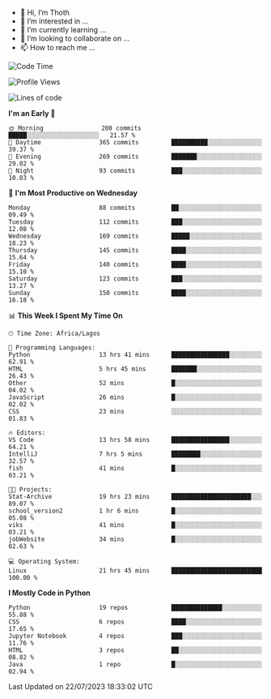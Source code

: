 <!---
thoth2357/thoth2357 is a ✨ special ✨ repository because its `README.md` (this file) appears on your GitHub profile.
You can click the Preview link to take a look at your changes.
--->

- 👋 Hi, I’m Thoth
- 👀 I’m interested in ...
- 🌱 I’m currently learning ...
- 💞️ I’m looking to collaborate on ...
- 📫 How to reach me ...




<!--START_SECTION:waka-->
![Code Time](http://img.shields.io/badge/Code%20Time-2%2C169%20hrs%203%20mins-blue)

![Profile Views](http://img.shields.io/badge/Profile%20Views-0-blue)

![Lines of code](https://img.shields.io/badge/From%20Hello%20World%20I%27ve%20Written-29.1%20million%20lines%20of%20code-blue)

**I'm an Early 🐤** 

```text
🌞 Morning                200 commits         █████░░░░░░░░░░░░░░░░░░░░   21.57 % 
🌆 Daytime                365 commits         ██████████░░░░░░░░░░░░░░░   39.37 % 
🌃 Evening                269 commits         ███████░░░░░░░░░░░░░░░░░░   29.02 % 
🌙 Night                  93 commits          ███░░░░░░░░░░░░░░░░░░░░░░   10.03 % 
```
📅 **I'm Most Productive on Wednesday** 

```text
Monday                   88 commits          ██░░░░░░░░░░░░░░░░░░░░░░░   09.49 % 
Tuesday                  112 commits         ███░░░░░░░░░░░░░░░░░░░░░░   12.08 % 
Wednesday                169 commits         █████░░░░░░░░░░░░░░░░░░░░   18.23 % 
Thursday                 145 commits         ████░░░░░░░░░░░░░░░░░░░░░   15.64 % 
Friday                   140 commits         ████░░░░░░░░░░░░░░░░░░░░░   15.10 % 
Saturday                 123 commits         ███░░░░░░░░░░░░░░░░░░░░░░   13.27 % 
Sunday                   150 commits         ████░░░░░░░░░░░░░░░░░░░░░   16.18 % 
```


📊 **This Week I Spent My Time On** 

```text
🕑︎ Time Zone: Africa/Lagos

💬 Programming Languages: 
Python                   13 hrs 41 mins      ████████████████░░░░░░░░░   62.91 % 
HTML                     5 hrs 45 mins       ███████░░░░░░░░░░░░░░░░░░   26.43 % 
Other                    52 mins             █░░░░░░░░░░░░░░░░░░░░░░░░   04.02 % 
JavaScript               26 mins             █░░░░░░░░░░░░░░░░░░░░░░░░   02.02 % 
CSS                      23 mins             ░░░░░░░░░░░░░░░░░░░░░░░░░   01.83 % 

🔥 Editors: 
VS Code                  13 hrs 58 mins      ████████████████░░░░░░░░░   64.21 % 
IntelliJ                 7 hrs 5 mins        ████████░░░░░░░░░░░░░░░░░   32.57 % 
fish                     41 mins             █░░░░░░░░░░░░░░░░░░░░░░░░   03.21 % 

🐱‍💻 Projects: 
Stat-Archive             19 hrs 23 mins      ██████████████████████░░░   89.07 % 
school_version2          1 hr 6 mins         █░░░░░░░░░░░░░░░░░░░░░░░░   05.08 % 
viks                     41 mins             █░░░░░░░░░░░░░░░░░░░░░░░░   03.21 % 
jobWebsite               34 mins             █░░░░░░░░░░░░░░░░░░░░░░░░   02.63 % 

💻 Operating System: 
Linux                    21 hrs 45 mins      █████████████████████████   100.00 % 
```

**I Mostly Code in Python** 

```text
Python                   19 repos            ██████████████░░░░░░░░░░░   55.88 % 
CSS                      6 repos             ████░░░░░░░░░░░░░░░░░░░░░   17.65 % 
Jupyter Notebook         4 repos             ███░░░░░░░░░░░░░░░░░░░░░░   11.76 % 
HTML                     3 repos             ██░░░░░░░░░░░░░░░░░░░░░░░   08.82 % 
Java                     1 repo              █░░░░░░░░░░░░░░░░░░░░░░░░   02.94 % 
```




 Last Updated on 22/07/2023 18:33:02 UTC
<!--END_SECTION:waka-->
<!--![](http://github-profile-summary-cards.vercel.app/api/cards/profile-details?username=thoth2357&theme=2077)

![](http://github-profile-summary-cards.vercel.app/api/cards/stats?username=thoth2357&theme=2077)![](http://github-profile-summary-cards.vercel.app/api/cards/productive-time?username=thoth2357&theme=2077&utcOffset=8) -->
